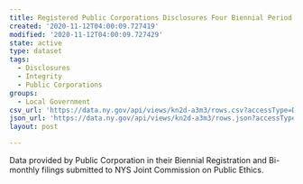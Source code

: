 ```yaml
---
title: Registered Public Corporations Disclosures Four Biennial Period Window
created: '2020-11-12T04:00:09.727419'
modified: '2020-11-12T04:00:09.727429'
state: active
type: dataset
tags:
  - Disclosures
  - Integrity
  - Public Corporations
groups:
  - Local Government
csv_url: 'https://data.ny.gov/api/views/kn2d-a3m3/rows.csv?accessType=DOWNLOAD'
json_url: 'https://data.ny.gov/api/views/kn2d-a3m3/rows.json?accessType=DOWNLOAD'
layout: post

---
```

Data provided by Public Corporation in their Biennial Registration and Bi-monthly filings submitted to NYS Joint Commission on Public Ethics.
